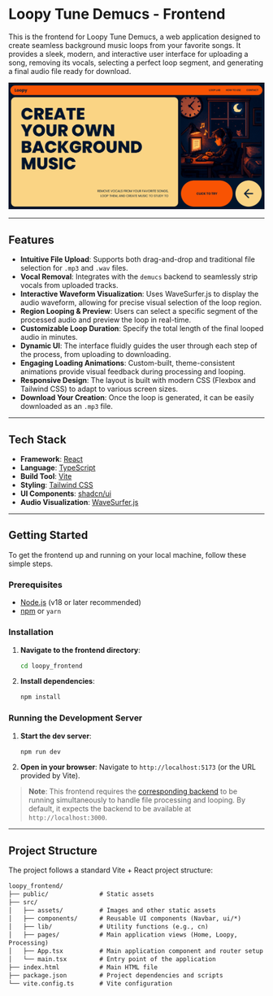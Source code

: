 # Loopy Tune Demucs - Frontend

This is the frontend for Loopy Tune Demucs, a web application designed to create seamless background music loops from your favorite songs. It provides a sleek, modern, and interactive user interface for uploading a song, removing its vocals, selecting a perfect loop segment, and generating a final audio file ready for download.

![Loopy UI Screenshot](\public\loopy.png)

---

## Features

- **Intuitive File Upload**: Supports both drag-and-drop and traditional file selection for `.mp3` and `.wav` files.
- **Vocal Removal**: Integrates with the `demucs` backend to seamlessly strip vocals from uploaded tracks.
- **Interactive Waveform Visualization**: Uses WaveSurfer.js to display the audio waveform, allowing for precise visual selection of the loop region.
- **Region Looping & Preview**: Users can select a specific segment of the processed audio and preview the loop in real-time.
- **Customizable Loop Duration**: Specify the total length of the final looped audio in minutes.
- **Dynamic UI**: The interface fluidly guides the user through each step of the process, from uploading to downloading.
- **Engaging Loading Animations**: Custom-built, theme-consistent animations provide visual feedback during processing and looping.
- **Responsive Design**: The layout is built with modern CSS (Flexbox and Tailwind CSS) to adapt to various screen sizes.
- **Download Your Creation**: Once the loop is generated, it can be easily downloaded as an `.mp3` file.

---

## Tech Stack

- **Framework**: [React](https://react.dev/)
- **Language**: [TypeScript](https://www.typescriptlang.org/)
- **Build Tool**: [Vite](https://vitejs.dev/)
- **Styling**: [Tailwind CSS](https://tailwindcss.com/)
- **UI Components**: [shadcn/ui](https://ui.shadcn.com/)
- **Audio Visualization**: [WaveSurfer.js](https://wavesurfer.xyz/)

---

## Getting Started

To get the frontend up and running on your local machine, follow these simple steps.

### Prerequisites

- [Node.js](https://nodejs.org/) (v18 or later recommended)
- [npm](https://www.npmjs.com/) or `yarn`

### Installation

1.  **Navigate to the frontend directory**:
    ```bash
    cd loopy_frontend
    ```
2.  **Install dependencies**:
    ```bash
    npm install
    ```

### Running the Development Server

1.  **Start the dev server**:
    ```bash
    npm run dev
    ```
2.  **Open in your browser**:
    Navigate to `http://localhost:5173` (or the URL provided by Vite).

> **Note**: This frontend requires the [corresponding backend](../lopy_backend_demucs/) to be running simultaneously to handle file processing and looping. By default, it expects the backend to be available at `http://localhost:3000`.

---

## Project Structure

The project follows a standard Vite + React project structure:

```
loopy_frontend/
├── public/              # Static assets
├── src/
│   ├── assets/          # Images and other static assets
│   ├── components/      # Reusable UI components (Navbar, ui/*)
│   ├── lib/             # Utility functions (e.g., cn)
│   ├── pages/           # Main application views (Home, Loopy, Processing)
│   ├── App.tsx          # Main application component and router setup
│   └── main.tsx         # Entry point of the application
├── index.html           # Main HTML file
├── package.json         # Project dependencies and scripts
└── vite.config.ts       # Vite configuration
```
